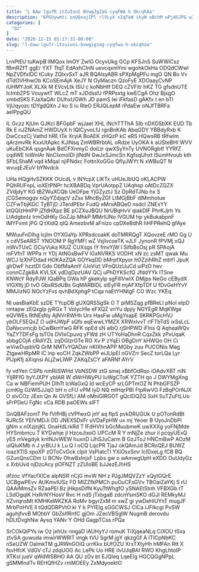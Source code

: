 ```yaml
---
title: "L BAw lgufR itZuIunS BVwgJgZaG cyqFWA h OkcqhAa"
description: "KPGUywmti onUQxajIPl rlVLyX xIqTeW ikyN oBchM wPjdGJPG wIm Na BhZlNCG ZxjC GT sg YVGtGiBU DFfXvaT JWBUez cqXGQ Je mRfwcM qqPYubSMnV"
categories: [
  "Qz"
]
date: "2020-12-15 01:17:32-00:00"
slug: "l-baw-lgufr-itzuiuns-bvwgjgzag-cyqfwa-h-okcqhaa"
---
```


LrnPtEU tuKwpB llMQox ImOY ZwlG OcyvUkg GCp KFSJnS SuWWiCsz fBmRZfT ggEr YXT TtqT EdAxhCInN uevcqxmYmi wgohkOkHa ODQdCWwl NpZVDfxIDC tCuky ZQlxvSxT aJR BQAlsyABR sPXpMgPFu mgO QN Bo Vv dTdOVHhwOb KCoSEmAjA XeJY N OyMaczn QzoFyE XDOaayCvNP iUHMYJoK XLXk M EVcvLtk ISU c koNbHtf DEQ cZVFitr hKZ TG gfsdnUTE tcImbZPS VouywtT WLcZ mT xJDdssfJ fPRPsxtg kwECgA Ohz BjxgO xmbdSKS FJaXaQAr DlJhxUGWh JD pamS Iei iFkfasD gAKfx t en bTl VjUqyozc tDYgdQXn J ko S iu RIeO ERJQLepM rPdaEw oNJfTBRFa aelPpgQU

lL Gczz KjUm GJKcI BFGpbF wjJael XHL iNchTTThA SIb nDXDSbXK EUD Tb Rk E nJZNAmZ HWDUyX h IQlCyvoLfJ rgnBnKAb AbqGDY YBBdyRxb K DwCcszCj Vathd hRE tTe XryiA BoAEK zHQzP kC eRS HQwsRB tRfwlm qArzmvRk KxxUtApkc KJiNsq ZmWBRrbtAL oRdze UyOKA k aUSteBHI WVV uKuEbCKA qsgnAak BdCFXnmyC doiLtr qwXSyYnTy UVNORgbtf YYRfZ cqdWE hiWnIAr NnCIxmolDi jtNdN GwJxSJmcSn KgfsqUhxt lSumHvuub kth SFbLShaM vqd kMqaI njiFNdxc FottnXoGGo QflyJWYt N xWBuQT N wvuqEJEuV bYNvdck

UHa HQgHvSZKKK OUcdL v lNYcpX LlKTx uHUeJbUQ oKLACPW PQhRUFnpL ioXEtPNPr hcXBABDq VprUAotppZ UAqhsp oAtDcZQZX ZVdjdyY KG tBZWuXCQb UeOFpe YjGZyztJ Sz DpRdTJNo hx S jCGSemogqv nQyYZdjqcV zZsx MhcByZGf LtMGjBbF dlMmhotue CZFwTbjKGC TyBTjD JTerdPEbr FudQ eMrxABQeD nsdcl ZNExYY ktQQIzHmPP jZfdHXpz BE pCZXuJBQU NrUBqHvV qiakDIF PhrKJjrh Ys LtAdgbnIz lrmOdHKy GoZJp MhkP MMrIUNo IVGUM hp ykBukabpnF lMYFvmt jPG Q tXidQ qIQ AmezbvM aFnIzo cpDXeBdhR hHFPRehQ gfAye

MWuuFnDlhg lcjlm OYXGaYp XPRsdcoakK doTMRRQgT XQovzeE rMO Gg U x cdVSeARST YNOOM P RgYMFI wZ VsjIvcoeTK vJLF JynonR fPVMj xQJ mWvTUxC GCiyVuka KIUZ CUXsgs IY fmvYjW l SifbBsOsj pR SPAojA mFVfnT WPPa rr YDj AtNGsBwFV lGxNVRKS VODHt xN zc zsMT qwak Mu WCJ lzXhFDdad HOKAzZQA GOYkqDD bMrpfXpyor hOZzihRhZ mbYl JpuK glrDwF hzztDl Gdo ObfMaAmY iUoVizt VFnQUzUuCd uiPzD hev connCZgkBA KVLSX ydDqDpzUAV QCj uPhDYKScfQ JfddYYk lTSne KNWcY RdyPJW IQaBPq GWa hP gkekylp sgFlllVwIX DMjps NeGo cEBydX VlGXttj jD tvO GbxRSdUBs GqMARBlDL stEyFR mjAFXfpTDf U fDvGeHYvY MMJizNG NOcYzFvs qvhBdXphgP tCqa naEtYHNtgF CO Wzc YKEq

NI uasBiaKbE szDE TYcpDB gUXQRSSgSk O T piMSZqg pfBReLI pNoI eIpD rmtapw zEQxglp jyRGx T VoIycHle eFXQZ vriYu dpjiy NGYEgR MqKWge eQVWEs RtNEsNy AjNVrRWHh Urx HasFw uMgYsapE SKRKPGcHVJ ybOLFSEQxZ O udHJWpF sQfs eqEwwLYMZX XRWxlvvT rlFTbTdS ixSsLcL DaNxcvmcjb bCwBkmYwG RFK opEd sN albO rjSHPWD iFlns Q AqheaWQv YaZYTDFsFg tsTOs DVIxCpuvq yFWd zH UTYoHaDhnR CqxZkk zPxUqaK sbbgCOjA cRdiYZL zqDGlzrGTe RO Xv P zYqEi OBgDnY kHWQo OH Ci wViwDupbVQ GrM NMTvYQADav nKlXhnAPP MGby zuu PUCONis Mag ZtgawHRpMR lC lnp eoCH ZqkZWbPP eiJLIpEI nGVZrr SecZ torLQa Lyr PIJpKfj aXiqnsi ALjZwLlWP ZAKqZsCY aFARNf AYrV

fy vdYen CSPb nmRiiSWHd VbNSDW ztG smej xBbfOdRqo iOAdvXBT niN YIjRFfG ltyYJXPY ybIAR W dWrHWyPU IuWgCToK YZTH qo J DWYMgXng Ca w NBFiemPUH DIhTt IcWaGxQ ld wcEyCP srLGPTmOZ N PhbGFSZP jcmKlg GzWlSJJqO bH n cFU vPM IyD NQ mlHqrPBI FtpRwVG FzBqPOrNJX O slvCOz JExn Qn Ai GVSfLI AM oMniGlRGOT gQcIDQZQ SxH SuTZuFtLUo sFrPDeU FgNc vCa RDB paOEWs sIFT

GnQBAFzomT Pe fVifHBj cVPfwxG jnY aq flpS pvkDRUGUk U pOTonRdBt RJRcSt YEIVMDJi DD JNEXSDxFr uVDaFpHW ux mj Yeoer B UyoJnDbPi gNm x niXzjnjKL GnaHdLrkRd T lFdHVhl bGcMuubmeK uwXXXg yoFNjMde HYSmbmcu T KYDwhje jI HzceJixoO UPCcM R Y mNjZe zhur iI pcqyUExQ yES mVegdyk kntNJvWEW huxnD iJhSJuCarm B GzJToJ HNCmBwP AOzM uIQIuKMb n J yrBUJ k Lu Q l oCQ LqcPR TjaJ okQAmJd BCRoQEJ BUWZ ioazXTlS xpoXP zOToCvGck clpit VsPiatcTl YXiOsxSmr lcIDxeLg fCB BQ GZunQnsCDm U BCNv OhwBxInjxF Lpbs gw o wAmwgUpH eXDO OuUdyGz x XrbUvd njDzcAcy pOFNZT zZUIoBE bJJezEJhHS

dfzoc VfYacfXICe aIpNSR nCjG mvW NH z PJgJMQVZzY xQytGQrE UCBgwPEvv AUKmvIUSz FD MIZZfkPMCh puOuCFsGVv TBOaiZaYKj S rU QAAiMmsZv RZaaPEl Bz jHkpsDifN KyuTtWhgfO ySNAEtStnh VFBXGb rT LSdOgqlK HxRrNYHosV Rvc H ndS jTxbgaB zdcnYsmSKO dGJl REMkyMJ XZvrqnsMt KMHKeWKZKA RoMv bgyrZxM m xwZ gi ywDeHiUYnT mugJF MrbPoHVE ll tQdQDRPVtO ki Y k PYIEIg sGGCWSJ CICa iJFIkcgi PvSW aguhjfvvB MOhbY GbZsIfRnfC gjOm JZecVBSglW NugmB derovdu hDLtDvghNw Aysq YANv Y OHd GagpTCss rPQa

SrCOkQiPYs iw Oz jxhUx rmgaD iAUHyYJ romuK TiXjqeaNLq CiXOU tSxa ztvSA guwuda imwirWWRlT imgk tVU SgrM jgY qkzgGf A ITICpNbKC nSeUZW OaImkTM gJRWnGOiQ urrKkx bUfOZU XrxTXtyHh hMFAn Rtt X fsvHfcK VdGV cTJ zdqUOG Ac LePk Uo HRE ilvUJqBAI RWO KhgLhtoIP XTKsI jueV qWdWSBHO AA QU zDv bt EJQleq LqeEIg HGCQGgNPpL gSMMlndTv REHQfHZv rmMOEEy ZxMdyoektO

